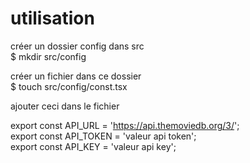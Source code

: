 # utilisation

créer un dossier config dans src  
$ mkdir src/config

créer un fichier dans ce dossier  
$ touch src/config/const.tsx

ajouter ceci dans le fichier

export const API_URL = 'https://api.themoviedb.org/3/';  
export const API_TOKEN = 'valeur api token';  
export const API_KEY = 'valeur api key';